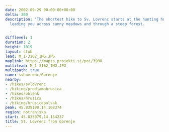 ```yaml
---
date: 2002-09-29 00:00:00+00:00
delta: 300
description: 'The shortest hike to Sv. Lovrenc starts at the hunting hut above Gorenje,
  leading you across sunny meadows and through a steep forest.

  '
difflevel: 1
duration: 2
height: 1019
layout: stub
lead: M_1-3162_IMG.JPG
maplink: https://mapzs.projekti.si/poi/3908
multilead: M_1-3162_IMG.JPG
multipath: true
name: svLovrenc/Gorenje
nearby:
- /hikes/svlovrenc
- /biking/predjamahrusica
- /hikes/oblenk
- /hikes/hrusica
- /biking/hrusicapolsak
peak: 45.839190,14.168374
region: notranjska
start: 45.835079,14.154237
title: St. Lovrenc from Gorenje
---
```

